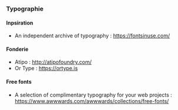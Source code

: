 ### Typographie

#### Inpsiration
- An independent archive of typography : https://fontsinuse.com/

#### Fonderie 
- Atipo : http://atipofoundry.com/
- Or Type : https://ortype.is

#### Free fonts
- A selection of complimentary typography for your web projects : https://www.awwwards.com/awwwards/collections/free-fonts/
